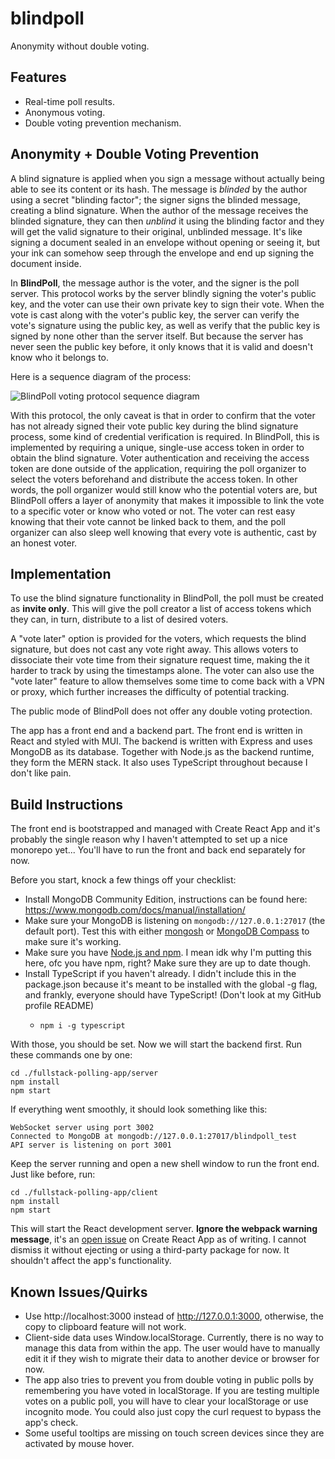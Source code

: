 # blindpoll

Anonymity without double voting.

## Features

- Real-time poll results.
- Anonymous voting.
- Double voting prevention mechanism.

## Anonymity + Double Voting Prevention

A blind signature is applied when you sign a message without actually being able to see its content or its hash. The message is *blinded* by the author using a secret "blinding factor"; the signer signs the blinded message, creating a blind signature. When the author of the message receives the blinded signature, they can then *unblind* it using the blinding factor and they will get the valid signature to their original, unblinded message. It's like signing a document sealed in an envelope without opening or seeing it, but your ink can somehow seep through the envelope and end up signing the document inside.

In **BlindPoll**, the message author is the voter, and the signer is the poll server. This protocol works by the server blindly signing the voter's public key, and the voter can use their own private key to sign their vote. When the vote is cast along with the voter's public key, the server can verify the vote's signature using the public key, as well as verify that the public key is signed by none other than the server itself. But because the server has never seen the public key before, it only knows that it is valid and doesn't know who it belongs to.

Here is a sequence diagram of the process:

![BlindPoll voting protocol sequence diagram](https://cdn.discordapp.com/attachments/910295728058953748/971135983380729907/unknown0.png)

With this protocol, the only caveat is that in order to confirm that the voter has not already signed their vote public key during the blind signature process, some kind of credential verification is required. In BlindPoll, this is implemented by requiring a unique, single-use access token in order to obtain the blind signature. Voter authentication and receiving the access token are done outside of the application, requiring the poll organizer to select the voters beforehand and distribute the access token. In other words, the poll organizer would still know who the potential voters are, but BlindPoll offers a layer of anonymity that makes it impossible to link the vote to a specific voter or know who voted or not. The voter can rest easy knowing that their vote cannot be linked back to them, and the poll organizer can also sleep well knowing that every vote is authentic, cast by an honest voter.

## Implementation

To use the blind signature functionality in BlindPoll, the poll must be created as **invite only**. This will give the poll creator a list of access tokens which they can, in turn, distribute to a list of desired voters.

A "vote later" option is provided for the voters, which requests the blind signature, but does not cast any vote right away. This allows voters to dissociate their vote time from their signature request time, making the it harder to track by using the timestamps alone. The voter can also use the "vote later" feature to allow themselves some time to come back with a VPN or proxy, which further increases the difficulty of potential tracking.

The public mode of BlindPoll does not offer any double voting protection.

The app has a front end and a backend part. The front end is written in React and styled with MUI. The backend is written with Express and uses MongoDB as its database. Together with Node.js as the backend runtime, they form the MERN stack. It also uses TypeScript throughout because I don't like pain.

## Build Instructions

The front end is bootstrapped and managed with Create React App and it's probably the single reason why I haven't attempted to set up a nice monorepo yet... You'll have to run the front and back end separately for now.

Before you start, knock a few things off your checklist:

- Install MongoDB Community Edition, instructions can be found here: https://www.mongodb.com/docs/manual/installation/
- Make sure your MongoDB is listening on `mongodb://127.0.0.1:27017` (the default port). Test this with either [mongosh](https://www.mongodb.com/docs/mongodb-shell/) or [MongoDB Compass](https://www.mongodb.com/products/compass) to make sure it's working.
- Make sure you have [Node.js and npm](https://docs.npmjs.com/downloading-and-installing-node-js-and-npm). I mean idk why I'm putting this here, ofc you have npm, right? Make sure they are up to date though.
- Install TypeScript if you haven't already. I didn't include this in the package.json because it's meant to be installed with the global -g flag, and frankly, everyone should have TypeScript! (Don't look at my GitHub profile README)
  -     npm i -g typescript

With those, you should be set. Now we will start the backend first. Run these commands one by one:

    cd ./fullstack-polling-app/server
    npm install
    npm start

If everything went smoothly, it should look something like this:

    WebSocket server using port 3002
    Connected to MongoDB at mongodb://127.0.0.1:27017/blindpoll_test
    API server is listening on port 3001

Keep the server running and open a new shell window to run the front end. Just like before, run:

    cd ./fullstack-polling-app/client
    npm install
    npm start

This will start the React development server. **Ignore the webpack warning message**, it's an [open issue](https://github.com/facebook/create-react-app/issues/11756) on Create React App as of writing. I cannot dismiss it without ejecting or using a third-party package for now. It shouldn't affect the app's functionality.

## Known Issues/Quirks

- Use http://localhost:3000 instead of http://127.0.0.1:3000, otherwise, the copy to clipboard feature will not work.
- Client-side data uses Window.localStorage. Currently, there is no way to manage this data from within the app. The user would have to manually edit it if they wish to migrate their data to another device or browser for now.
- The app also tries to prevent you from double voting in public polls by remembering you have voted in localStorage. If you are testing multiple votes on a public poll, you will have to clear your localStorage or use incognito mode. You could also just copy the curl request to bypass the app's check.
- Some useful tooltips are missing on touch screen devices since they are activated by mouse hover.
